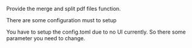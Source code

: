 Provide the merge and split pdf files function.

There are some configuration must to setup

You have to setup the config.toml due to no UI currently. So there some parameter you need to change.

